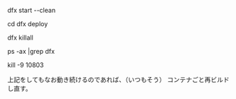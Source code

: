 

dfx start --clean

cd 
dfx deploy

dfx killall

ps -ax |grep dfx

kill -9  10803

上記をしてもなお動き続けるのであれば、（いつもそう）
コンテナごと再ビルドし直す。

